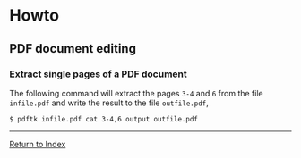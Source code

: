 # Howto

## PDF document editing

### Extract single pages of a PDF document

The following command will extract the pages `3-4` and `6` from the file `infile.pdf` and write the result to the file `outfile.pdf`,

```console
$ pdftk infile.pdf cat 3-4,6 output outfile.pdf
```

---
[Return to Index](../README.md)
